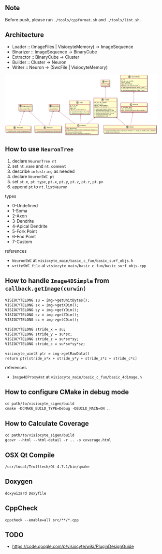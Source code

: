 ## Note

Before push, please run `./tools/cppformat.sh` and `./tools/lint.sh`.

## Architecture

* Loader :: (ImageFiles | VisiocyteMemory) -> ImageSequence
* Binarizer :: ImageSequence -> BinaryCube
* Extractor :: BinaryCube -> Cluster
* Builder :: Cluster -> Neuron
* Writer :: Neuron -> (SwcFile | VisiocyteMemory)

![Class Diagram](doc/class.png)

## How to use `NeuronTree`

1. declare `NeuronTree nt`
2. set `nt.name` and `nt.comment`
3. describe `infostring` as needed
4. declare `NeuronSWC pt`
5. set `pt.n`, `pt.type`, `pt.x`, `pt.y`, `pt.z`, `pt.r`, `pt.pn`
6. append `pt` to `nt.listNeuron`

types

* 0-Undefined
* 1-Soma
* 2-Axon
* 3-Dendrite
* 4-Apical Dendrite
* 5-Fork Point
* 6-End Point
* 7-Custom

references

* `NeuronSWC` at `visiocyte_main/basic_c_fun/basic_surf_objs.h`
* `writeSWC_file` at `visiocyte_main/basic_c_fun/basic_surf_objs.cpp`

## How to handle `Image4DSimple` from `callback.getImage(curwin)`

```
VISIOCYTELONG su = img->getUnitBytes();
VISIOCYTELONG sx = img->getXDim();
VISIOCYTELONG sy = img->getYDim();
VISIOCYTELONG sz = img->getZDim();
VISIOCYTELONG sc = img->getCDim();

VISIOCYTELONG stride_x = su;
VISIOCYTELONG stride_y = su*sx;
VISIOCYTELONG stride_z = su*sx*sy;
VISIOCYTELONG stride_c = su*sx*sy*sz;

visiocyte_uint8 ptr = img->getRawData()
return ptr[stride_x*x + stride_y*y + stride_z*z + stride_c*c]
```

references

* `Image4DProxy#at` at `visiocyte_main/basic_c_fun/basic_4dimage.h`

## How to configure CMake in debug mode

```
cd path/to/visiocyte_sigen/build
cmake -DCMAKE_BUILD_TYPE=Debug -DBUILD_MAIN=ON ..
```

## How to Calculate Coverage

```
cd path/to/visiocyte_sigen/build
gcovr --html --html-detail -r .. -o coverage.html
```

## OSX Qt Compile

```
/usr/local/Trolltech/Qt-4.7.1/bin/qmake
```

## Doxygen

```
doxywizard Doxyfile
```

## CppCheck

```
cppcheck --enable=all src/**/*.cpp
```

## TODO

* https://code.google.com/p/visiocyte/wiki/PluginDesignGuide
